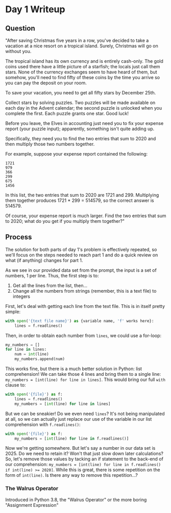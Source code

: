 # Day 1 Writeup

## Question

"After saving Christmas five years in a row, you've decided to take a vacation at a nice resort on a tropical island. Surely, Christmas will go on without you.

The tropical island has its own currency and is entirely cash-only. The gold coins used there have a little picture of a starfish; the locals just call them stars. None of the currency exchanges seem to have heard of them, but somehow, you'll need to find fifty of these coins by the time you arrive so you can pay the deposit on your room.

To save your vacation, you need to get all fifty stars by December 25th.

Collect stars by solving puzzles. Two puzzles will be made available on each day in the Advent calendar; the second puzzle is unlocked when you complete the first. Each puzzle grants one star. Good luck!

Before you leave, the Elves in accounting just need you to fix your expense report (your puzzle input); apparently, something isn't quite adding up.

Specifically, they need you to find the two entries that sum to 2020 and then multiply those two numbers together.

For example, suppose your expense report contained the following:
```
1721
979
366
299
675
1456
```
In this list, the two entries that sum to 2020 are 1721 and 299. Multiplying them together produces 1721 * 299 = 514579, so the correct answer is 514579.

Of course, your expense report is much larger. Find the two entries that sum to 2020; what do you get if you multiply them together?"

## Process

The solution for both parts of day 1's problem is effectively repeated, so we'll focus on the steps needed to reach part 1 and do a quick review on what (if anything) changes for part 1.

As we see in our provided data set from the prompt, the input is a set of numbers, 1 per line. Thus, the first step is to:

1) Get all the lines from the list, then...
2) Change all the numbers from strings (remember, this is a text file) to integers

First, let's deal with getting each line from the text file. This is in itself pretty simple:

```python
with open('{text file name}') as {variable name, 'f' works here}:
    lines = f.readlines()
```

Then, in order to obtain each number from `lines`, we could use a for-loop:

```python
my_numbers = []
for line in lines:
    num = int(line)
    my_numbers.append(num)
```

This works fine, but there is a much better solution in Python: list comprehension! We can take those 4 lines and bring them to a single line: `my_numbers = [int(line) for line in lines]`. This would bring our full `with` clause to:
```python
with open('{file}') as f:
    lines = f.readlines()
    my_numbers = [int(line) for line in lines]
```

But we can be sneakier! Do we even need `lines`? It's not being manipulated at all, so we can actually just replace our use of the variable in our list comprehension with `f.readlines()`:

```python
with open('{file}') as f:
    my_numbers = [int(line) for line in f.readlines()]
```

Now we're getting somewhere. But let's say a number in our data set is 2025. Do we need to retain it? Won't that just slow down later calculations? So, let's remove those values by tacking an if statement to the back-end of our comprehension: `my_numbers = [int(line) for line in f.readlines() if int(line) >= 2020]`. While this is great, there is some repetition on the form of `int(line)`. Is there any way to remove this repetition...?

### The Walrus Operator

Introduced in Python 3.8, the "Walrus Operator" or the more boring "Assignment Expression"